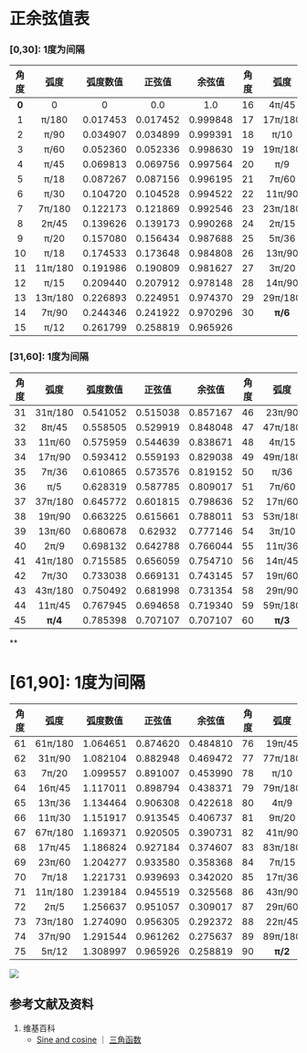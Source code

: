 # 正余弦值表

### [0,30]: 1度为间隔

|   角度  |  弧度  |  弧度数值  |  正弦值 |  余弦值 |   角度  |  弧度  |  弧度数值 |  正弦值 |  余弦值 |
| :----: | :----: | :------: | :----: | :----: | :----: | :----: | :------: |:-----: | :----: |
|  **0** |   0    |    0     |0.0     |1.0     |   16   | 4π/45  | 0.279253 |0.275637|0.961262|
|    1   | π/180  | 0.017453 |0.017452|0.999848|   17   | 17π/180| 0.296706 |0.292372|0.956305|
|    2   | π/90   | 0.034907 |0.034899|0.999391|   18   | π/10   | 0.314159 |0.309017|0.951057|
|    3   | π/60   | 0.052360 |0.052336|0.998630|   19   | 19π/180| 0.331613 |0.325568|0.945519|
|    4   | π/45   | 0.069813 |0.069756|0.997564|   20   | π/9    | 0.349066 |0.342020|0.939693|
|    5   | π/18   | 0.087267 |0.087156|0.996195|   21   | 7π/60  | 0.366519 |0.358368|0.933580|
|    6   | π/30   | 0.104720 |0.104528|0.994522|   22   | 11π/90 | 0.383972 |0.374607|0.927184|
|    7   | 7π/180 | 0.122173 |0.121869|0.992546|   23   | 23π/180| 0.401426 |0.390731|0.920505|
|    8   | 2π/45  | 0.139626 |0.139173|0.990268|   24   | 2π/15  | 0.418879 |0.406737|0.913545|
|    9   | π/20   | 0.157080 |0.156434|0.987688|   25   | 5π/36  | 0.436332 |0.422618|0.906308|
|   10   | π/18   | 0.174533 |0.173648|0.984808|   26   | 13π/90 | 0.453786 |0.438371|0.898794|
|   11   | 11π/180| 0.191986 |0.190809|0.981627|   27   | 3π/20  | 0.471239 |0.453990|0.891007|
|   12   | π/15   | 0.209440 |0.207912|0.978148|   28   | 14π/90 | 0.488692 |0.469472|0.882948|
|   13   | 13π/180| 0.226893 |0.224951|0.974370|   29   | 29π/180| 0.506146 |0.484810|0.874620|
|   14   | 7π/90  | 0.244346 |0.241922|0.970296|   30   | **π/6**| 0.523599 |0.5     |0.866025|
|   15   | π/12   | 0.261799 |0.258819|0.965926|

### [31,60]: 1度为间隔

|   角度  |  弧度  |  弧度数值  |  正弦值 |  余弦值 |   角度  |  弧度  |  弧度数值 |  正弦值 |  余弦值 |
| :----: | :----: | :------: | :----: | :----: | :----: | :----: | :------: |:-----: | :----: |
|   31   | 31π/180| 0.541052 |0.515038|0.857167|   46   | 23π/90 | 0.802852 |0.719340|0.694658|
|   32   | 8π/45  | 0.558505 |0.529919|0.848048|   47   | 47π/180| 0.820305 |0.731354|0.681998|
|   33   | 11π/60 | 0.575959 |0.544639|0.838671|   48   | 4π/15  | 0.837758 |0.743145|0.669131|
|   34   | 17π/90 | 0.593412 |0.559193|0.829038|   49   | 49π/180| 0.855211 |0.754710|0.656059|
|   35   | 7π/36  | 0.610865 |0.573576|0.819152|   50   | π/36   | 0.872665 |0.766044|0.642788|
|   36   | π/5    | 0.628319 |0.587785|0.809017|   51   | 7π/60  | 0.890118 |0.777146|0.629320|
|   37   | 37π/180| 0.645772 |0.601815|0.798636|   52   | 17π/60 | 0.907571 |0.788011|0.615661|
|   38   | 19π/90 | 0.663225 |0.615661|0.788011|   53   | 53π/180| 0.925025 |0.798636|0.601815|
|   39   | 13π/60 | 0.680678 |0.62932 |0.777146|   54   | 3π/10  | 0.942478 |0.809017|0.587785|
|   40   | 2π/9   | 0.698132 |0.642788|0.766044|   55   | 11π/36 | 0.959931 |0.819152|0.573576|
|   41   | 41π/180| 0.715585 |0.656059|0.754710|   56   | 14π/45 | 0.977384 |0.829038|0.559193|
|   42   | 7π/30  | 0.733038 |0.669131|0.743145|   57   | 19π/60 | 0.994838 |0.838671|0.544639|
|   43   | 43π/180| 0.750492 |0.681998|0.731354|   58   | 29π/90 | 1.012291 |0.848048|0.529919|
|   44   | 11π/45 | 0.767945 |0.694658|0.719340|   59   | 59π/180| 1.029744 |0.857167|0.515038|
|   45   | **π/4**| 0.785398 |0.707107|0.707107|   60   | **π/3**| 1.047198 |0.866025|0.5     |
**
# [61,90]: 1度为间隔

|   角度  |  弧度  |  弧度数值  |  正弦值 |  余弦值 |   角度  |  弧度  |  弧度数值 |  正弦值 |  余弦值 |
| :----: | :----: | :------: | :----: | :----: | :----: | :----: | :------: |:-----: | :----: |
|   61   | 61π/180| 1.064651 |0.874620|0.484810|   76   | 19π/45 | 1.326450 |0.970296|0.241922|
|   62   | 31π/90 | 1.082104 |0.882948|0.469472|   77   | 77π/180| 1.343904 |0.974370|0.224951|
|   63   | 7π/20  | 1.099557 |0.891007|0.453990|   78   | π/10   | 1.361357 |0.978148|0.207912|
|   64   | 16π/45 | 1.117011 |0.898794|0.438371|   79   | 79π/180| 1.378810 |0.981627|0.190809|
|   65   | 13π/36 | 1.134464 |0.906308|0.422618|   80   | 4π/9   | 1.396263 |0.984808|0.173648|
|   66   | 11π/30 | 1.151917 |0.913545|0.406737|   81   | 9π/20  | 1.413717 |0.987688|0.156434|
|   67   | 67π/180| 1.169371 |0.920505|0.390731|   82   | 41π/90 | 1.431170 |0.990268|0.139173|
|   68   | 17π/45 | 1.186824 |0.927184|0.374607|   83   | 83π/180| 1.448623 |0.992546|0.121869|
|   69   | 23π/60 | 1.204277 |0.933580|0.358368|   84   | 7π/15  | 1.466077 |0.994522|0.104528|
|   70   | 7π/18  | 1.221731 |0.939693|0.342020|   85   | 17π/36 | 1.483530 |0.996195|0.087156|
|   71   | 11π/180| 1.239184 |0.945519|0.325568|   86   | 43π/90 | 1.500983 |0.997564|0.069756|
|   72   | 2π/5   | 1.256637 |0.951057|0.309017|   87   | 29π/60 | 1.518436 |0.998630|0.052336|
|   73   | 73π/180| 1.274090 |0.956305|0.292372|   88   | 22π/45 | 1.535890 |0.999391|0.034899|
|   74   | 37π/90 | 1.291544 |0.961262|0.275637|   89   | 89π/180| 1.553343 |0.999848|0.017452|
|   75   | 5π/12  | 1.308997 |0.965926|0.258819|   90   | **π/2**| 1.570796 |1.0     |0.0     |

![](/images/欧几里得几何/三角学/正余弦值表/正余弦值表/1a1.jpg)

## 参考文献及资料

1. 维基百科
	- [Sine and cosine](https://en.wikipedia.org/wiki/Sine) ｜ [三角函数](https://en.wikipedia.org/wiki/三角函数)
